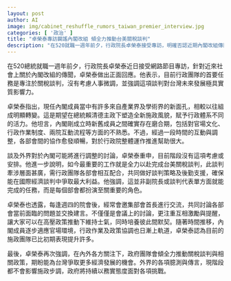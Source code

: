 ```yaml
---
layout: post
author: AI
image: img/cabinet_reshuffle_rumors_taiwan_premier_interview.jpg
categories: [ '政治' ]
title: "卓榮泰專訪闢謠內閣改組 傾全力推動台美關稅談判"  
description: "在520就職一週年前夕，行政院長卓榮泰接受專訪，明確否認近期內閣改組傳聞，強調現階段行政團隊正專注於台美關稅談判，無論是團隊磨合還是配合策略，各部會現已逐步上軌道，整體施政表現提升。卓榮泰表示，政府將以務實態度全力推動政策，外界臆測無礙施政步調，力爭國際談判最佳利益，為台灣創造更多經濟發展機會。"
---
```

在520總統就職一週年前夕，行政院長卓榮泰近日接受網路節目專訪，針對近來社會上關於內閣改組的傳聞，卓榮泰做出正面回應。他表示，目前行政團隊的首要任務是專注於關稅談判，沒有考慮人事微調，並強調這項談判對台灣未來發展極具實質影響力。

卓榮泰指出，現任內閣成員當中有許多來自產業界及學術界的新面孔，相較以往組成明顯轉變。這是期望在總統賴清德主政下塑造全新施政風貌，賦予行政體系不同的活力。他坦言，內閣剛成立時新舊成員之間確實存在磨合期，包括對官場文化、行政作業制度、兩院互動流程等方面的不熟悉。不過，經過一段時間的互動與調整，各部會間的協作愈發順暢，對於行政院整體運作推進幫助很大。

談及外界對於內閣可能將進行調整的討論，卓榮泰重申，目前階段沒有這項考慮或安排。他進一步說明，如今最重要的工作就是全力以赴完成台美關稅談判，此談判牽涉層面甚廣，需行政團隊各部會相互配合，共同做好談判策略及後勤支援，確保能在國際經濟談判中爭取最大利益。他強調，這並非副院長或談判代表單方面就能完成的任務，而是每個部會都扮演至關重要的角色。

卓榮泰也透露，每逢週四的院會後，經常會邀集部會首長進行交流，共同討論各部會當前面臨的問題並交換建言。不僅僅是會議上的討論，更注重互相激勵與提醒，讓大家可以在高壓政策推動下維持士氣，同時培養彼此間默契。隨著時間推移，內閣成員逐步適應官場環境，行政作業及政策協調也日漸上軌道，卓榮泰認為目前的施政團隊已比初期表現提升許多。

最後，卓榮泰再次強調，在內外各方關注下，政府團隊會傾全力推動關稅談判與相關政策，期盼能為台灣爭取更多經濟發展的機會。外界的各項臆測與傳言，現階段都不會影響施政步調，政府將持續以務實態度面對各項挑戰。